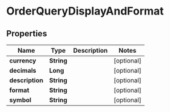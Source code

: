 # OrderQueryDisplayAndFormat

## Properties
Name | Type | Description | Notes
------------ | ------------- | ------------- | -------------
**currency** | **String** |  |  [optional]
**decimals** | **Long** |  |  [optional]
**description** | **String** |  |  [optional]
**format** | **String** |  |  [optional]
**symbol** | **String** |  |  [optional]

